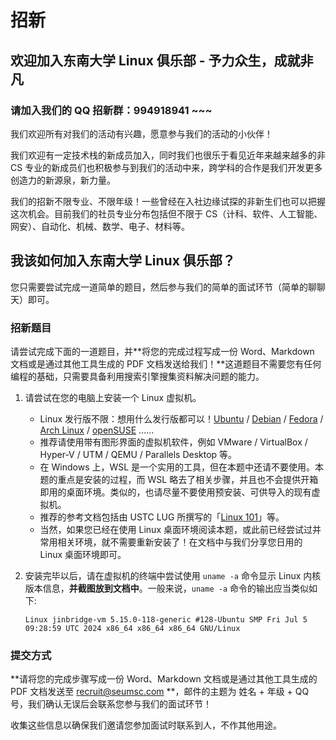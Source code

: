 # 招新

## 欢迎加入东南大学 Linux 俱乐部 - 予力众生，成就非凡

### **请加入我们的 QQ 招新群：994918941 ~~~**

我们欢迎所有对我们的活动有兴趣，愿意参与我们的活动的小伙伴！

我们欢迎有一定技术栈的新成员加入，同时我们也很乐于看见近年来越来越多的非 CS 专业的新成员们也积极参与到我们的活动中来，跨学科的合作是我们开发更多创造力的新源泉，新力量。

我们的招新不限专业、不限年级！一些曾经在入社边缘试探的非新生们也可以把握这次机会。目前我们的社员专业分布包括但不限于 CS（计科、软件、人工智能、网安）、自动化、机械、数学、电子、材料等。

## 我该如何加入东南大学 Linux 俱乐部？

您只需要尝试完成一道简单的题目，然后参与我们的简单的面试环节（简单的聊聊天）即可。

### 招新题目

请尝试完成下面的一道题目，并**将您的完成过程写成一份 Word、Markdown 文档或是通过其他工具生成的 PDF 文档发送给我们！**这道题目不需要您有任何编程的基础，只需要具备利用搜索引擎搜集资料解决问题的能力。

1. 请尝试在您的电脑上安装一个 Linux 虚拟机。

    - Linux 发行版不限：想用什么发行版都可以！[Ubuntu](https://ubuntu.com/) / [Debian](https://www.debian.org/) / [Fedora](https://www.debian.org/) / [Arch Linux](https://archlinux.org/) / [openSUSE](https://www.opensuse.org/) ......
    - 推荐请使用带有图形界面的虚拟机软件，例如 VMware / VirtualBox / Hyper-V / UTM / QEMU / Parallels Desktop 等。
    - 在 Windows 上，WSL 是一个实用的工具，但在本题中还请不要使用。本题的重点是安装的过程，而 WSL 略去了相关步骤，并且也不会提供开箱即用的桌面环境。类似的，也请尽量不要使用预安装、可供导入的现有虚拟机。
    - 推荐的参考文档包括由 USTC LUG 所撰写的「[Linux 101](https://101.lug.ustc.edu.cn/)」等。
    - 当然，如果您已经在使用 Linux 桌面环境阅读本题，或此前已经尝试过并常用相关环境，就不需要重新安装了！在文档中与我们分享您日用的 Linux 桌面环境即可。

2. 安装完毕以后，请在虚拟机的终端中尝试使用 `uname -a` 命令显示 Linux 内核版本信息，**并截图放到文档中**。一般来说，`uname -a` 命令的输出应当类似如下:

    ```
    Linux jinbridge-vm 5.15.0-118-generic #128-Ubuntu SMP Fri Jul 5 09:28:59 UTC 2024 x86_64 x86_64 x86_64 GNU/Linux
    ```

### 提交方式

**请将您的完成步骤写成一份 Word、Markdown 文档或是通过其他工具生成的 PDF 文档发送至 [recruit@seumsc.com](mailto:recruit@seumsc.com) **，邮件的主题为 姓名 + 年级 + QQ 号，我们确认无误后会联系您参与我们的面试环节！

收集这些信息以确保我们邀请您参加面试时联系到人，不作其他用途。
